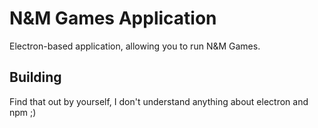 # N&M Games Application
Electron-based application, allowing you to run N&amp;M Games.

## Building
Find that out by yourself, I don't understand anything about electron and npm ;)
